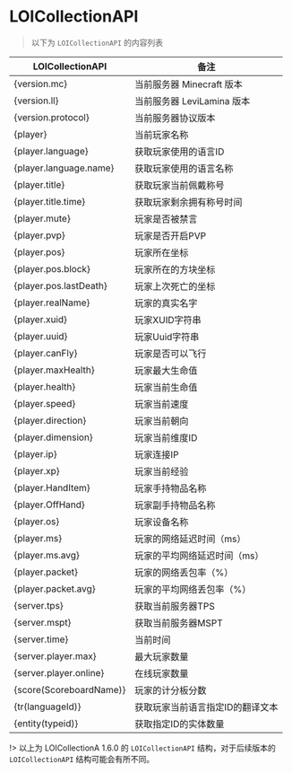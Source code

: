 # LOICollectionAPI
> 以下为 `LOICollectionAPI` 的内容列表

| LOICollectionAPI | 备注 |
| --- | --- |
{version.mc} | 当前服务器 Minecraft 版本
{version.ll} | 当前服务器 LeviLamina 版本
{version.protocol} | 当前服务器协议版本
{player} | 当前玩家名称
{player.language} | 获取玩家使用的语言ID
{player.language.name} | 获取玩家使用的语言名称
{player.title} | 获取玩家当前佩戴称号
{player.title.time} | 获取玩家剩余拥有称号时间
{player.mute} | 玩家是否被禁言
{player.pvp} | 玩家是否开启PVP
{player.pos} | 玩家所在坐标
{player.pos.block} | 玩家所在的方块坐标
{player.pos.lastDeath} | 玩家上次死亡的坐标
{player.realName} | 玩家的真实名字
{player.xuid} | 玩家XUID字符串
{player.uuid} | 玩家Uuid字符串
{player.canFly} | 玩家是否可以飞行
{player.maxHealth} | 玩家最大生命值
{player.health} | 玩家当前生命值
{player.speed} | 玩家当前速度
{player.direction} | 玩家当前朝向
{player.dimension} | 玩家当前维度ID
{player.ip} | 玩家连接IP
{player.xp} | 玩家当前经验
{player.HandItem} | 玩家手持物品名称
{player.OffHand} | 玩家副手持物品名称
{player.os} | 玩家设备名称
{player.ms} | 玩家的网络延迟时间（ms）
{player.ms.avg} | 玩家的平均网络延迟时间（ms）
{player.packet} | 玩家的网络丢包率（%）
{player.packet.avg} | 玩家的平均网络丢包率（%）
{server.tps} | 获取当前服务器TPS
{server.mspt} | 获取当前服务器MSPT
{server.time} | 当前时间
{server.player.max} | 最大玩家数量
{server.player.online} | 在线玩家数量
{score(ScoreboardName)} | 玩家的计分板分数
{tr(languageId)} | 获取玩家当前语言指定ID的翻译文本
{entity(typeid)} | 获取指定ID的实体数量

!> 以上为 LOICollectionA 1.6.0 的 `LOICollectionAPI` 结构，对于后续版本的 `LOICollectionAPI` 结构可能会有所不同。